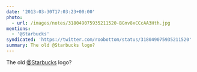 ```yaml
---
date: '2013-03-30T17:03:23+00:00'
photo:
  - url: /images/notes/318049075935211520-BGnv8xCCcAA3Hth.jpg
mentions:
  - '@Starbucks'
syndicated: 'https://twitter.com/roobottom/status/318049075935211520'
summary: The old @Starbucks logo?
---
```

The old [@Starbucks](https://twitter.com/@Starbucks) logo? 
